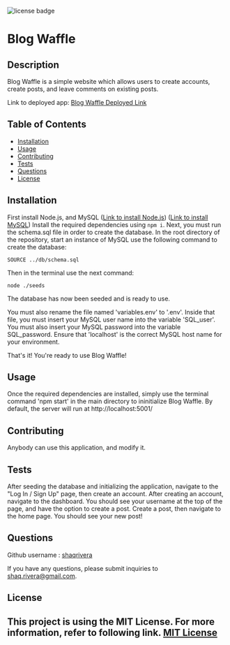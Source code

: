 ![license badge](https://img.shields.io/badge/license-MIT_License-blue)
  # Blog Waffle
  ## Description
  Blog Waffle is a simple website which allows users to create accounts, create posts, and leave comments on existing posts.

  Link to deployed app: <a href="https://blog-waffle.herokuapp.com/" target="_blank">Blog Waffle Deployed Link</a>
  ## Table of Contents
  - [Installation](#installation)
  - [Usage](#usage)
  - [Contributing](#contributing)
  - [Tests](#tests)
  - [Questions](#questions)
  - [License](#license)
  ## Installation

First install Node.js, and MySQL (<a href="https://nodejs.org/en/download/" target="_blank">Link to install Node.js</a>) (<a href="https://www.mysql.com/downloads/" target="_blank">Link to install MySQL</a>) Install the required dependencies using `npm i`. Next, you must run the schema.sql file in order to create the database. In the root directory of the repository, start an instance of MySQL use the following command to create the database:

`SOURCE ../db/schema.sql`

Then in the terminal use the next command:

`node ./seeds`

The database has now been seeded and is ready to use.

You must also rename the file named 'variables.env' to '.env'. Inside that file, you must insert your MySQL user name into the variable 'SQL_user'. You must also insert your MySQL password into the variable SQL_password. Ensure that 'localhost' is the correct MySQL host name for your environment.

That's it! You're ready to use Blog Waffle!
  
  ## Usage
  Once the required dependencies are installed, simply use the terminal command 'npm start' in the main directory to ininitialize Blog Waffle. By default, the server will run at http://localhost:5001/
  
  ## Contributing
  Anybody can use this application, and modify it.
  ## Tests
  After seeding the database and initializing the application, navigate to the "Log In / Sign Up" page, then create an account. After creating an account, navigate to the dashboard. You should see your username at the top of the page, and have the option to create a post. Create a post, then navigate to the home page. You should see your new post!
  
  ## Questions
  Github username : <a href="https://github.com/shaqrivera">shaqrivera</a>
  
  If you have any questions, please submit inquiries to <a href="mailto:shaq.rivera@gmail.com">shaq.rivera@gmail.com</a>.
  
  ## License
  This project is using the MIT License. For more information, refer to following link.
    [MIT License](https://spdx.org/licenses/MIT.htm)
  ---
